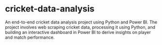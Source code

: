 # cricket-data-analysis
An end-to-end cricket data analysis project using Python and Power BI. The project involves web scraping cricket data, processing it using Python, and building an interactive dashboard in Power BI to derive insights on player and match performance.

